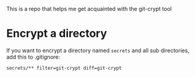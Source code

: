 This is a repo that helps me get acquainted with the git-crypt tool

Encrypt a directory
===================

If you want to encrypt a directory named `secrets` and all sub directories, add this to .gitignore:

	secrets/** filter=git-crypt diff=git-crypt
